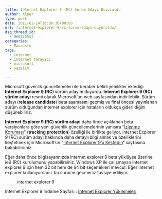 ```yaml
---
title: Internet Explorer 9 (RC) Sürüm Adayı Duyuruldu
author: Alper
type: post
date: 2011-02-14T16:36:36+00:00
url: /internet-explorer-9-rc-surum-adayi-duyuruldu/
dsq_thread_id:
  - 960275517
categories:
  - Masaüstü
tags:
  - internet
  - internet tarayıcı
  - microsoft
  - yazılım

---
```

Microsoft güvenlik güncellemeleri ile beraber belirli yenilikler eklediği **Internet Explorer 9 (RC)** sürüm adayını duyurdu. **Internet Explorer 9 (RC) sürüm adayı** resmi olarak Microsoft&#8217;un web sayfasından indirilebilir. Sürüm adayı (**release candidate**) beta aşamasını geçmiş ve final öncesi yayınlanan sürüm olduğundan internet explorer için hataların oldukça giderildiğini düşünebiliriz.

**Internet Explorer 9 (RC) sürüm adayı** daha önce açıklanan beta versiyonlara göre yeni güvenlik güncellemelerinin yanısıra &#8220;<a href="http://windows.microsoft.com/tr-TR/internet-explorer/products/ie-9/features/tracking-protection" target="_blank">İzlenme Koruması</a>&#8221; (**tracking protection**) özelliği ile birlikte geliyor. Internet Explorer 9 (RC) sürüm adayı hakkında daha detaylı bilgi almak ve özelliklerini keşfetmek için Microsoft&#8217;un &#8220;<a href="http://windows.microsoft.com/tr-TR/internet-explorer/products/ie-9/features" target="_blank">İnternet Explorer 9&#8217;u Keşfedin</a>&#8221; sayfasına bakabilirsiniz.

Eğer daha önce bilgisayarınızda internet explorer 9 beta yüklüyse üzerine ie9 (RC) kurulumunu yapabilirsiniz. Windows XP ile çalışmayan internet explorer 9 için hem 32 bit hem de 64 bit seçenekleri mevcut. Eğer internet explorer kullanıyorsanız bu sürüme geçmeniz tavsiye ediliyor.<figure id="attachment_4327" aria-describedby="caption-attachment-4327" style="width: 300px" class="wp-caption alignnone"><figcaption id="caption-attachment-4327" class="wp-caption-text">internet explorer 9</figcaption></figure> 

Internet Explorer 9 İndirme Sayfası : <a href="http://windows.microsoft.com/tr-TR/internet-explorer/downloads/ie" target="_blank">Internet Explorer Yüklemeleri</a>